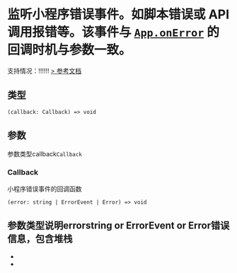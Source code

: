 # 监听小程序错误事件。如脚本错误或 API 调用报错等。该事件与 [`App.onError`](https://developers.weixin.qq.com/miniprogram/dev/reference/api/App.html#onerrorstring-error) 的回调时机与参数一致。
支持情况：!!!!!!
[> 参考文档
](https://developers.weixin.qq.com/miniprogram/dev/api/base/app/app-event/wx.onError.html)
## 类型[​](onError.html#类型)
```tsx
(callback: Callback) => void
```

## 参数[​](onError.html#参数)
参数类型callback`Callback`
### Callback[​](onError.html#callback)
小程序错误事件的回调函数
```tsx
(error: string | ErrorEvent | Error) => void
```
参数类型说明errorstring or ErrorEvent or Error错误信息，包含堆栈
- 
- 

-
